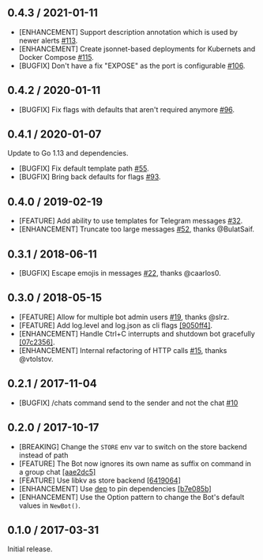 ## 0.4.3 / 2021-01-11

* [ENHANCEMENT] Support description annotation which is used by newer alerts [#113](https://github.com/metalmatze/alertmanager-bot/pull/113).
* [ENHANCEMENT] Create jsonnet-based deployments for Kubernets and Docker Compose [#115](https://github.com/metalmatze/alertmanager-bot/pull/115).
* [BUGFIX] Don't have a fix "EXPOSE" as the port is configurable [#106](https://github.com/metalmatze/alertmanager-bot/pull/106).

## 0.4.2 / 2020-01-11

* [BUGFIX] Fix flags with defaults that aren't required anymore [#96](https://github.com/metalmatze/alertmanager-bot/pull/96).

## 0.4.1 / 2020-01-07

Update to Go 1.13 and dependencies.

* [BUGFIX] Fix default template path [#55](https://github.com/metalmatze/alertmanager-bot/pull/55).
* [BUGFIX] Bring back defaults for flags [#93](https://github.com/metalmatze/alertmanager-bot/pull/93).

## 0.4.0 / 2019-02-19

* [FEATURE] Add ability to use templates for Telegram messages [#32](https://github.com/metalmatze/alertmanager-bot/pull/32).
* [ENHANCEMENT] Truncate too large messages [#52](https://github.com/metalmatze/alertmanager-bot/pull/52), thanks @BulatSaif.

## 0.3.1 / 2018-06-11

* [BUGFIX] Escape emojis in messages [#22](https://github.com/metalmatze/alertmanager-bot/pull/22), thanks @caarlos0.

## 0.3.0 / 2018-05-15

* [FEATURE] Allow for multiple bot admin users [#19](https://github.com/metalmatze/alertmanager-bot/pull/19), thanks @slrz.
* [FEATURE] Add log.level and log.json as cli flags [[9050ff4]](https://github.com/metalmatze/alertmanager-bot/commit/9050ff418bf5a07fcd684fb01fa7838a36b0af38).
* [ENHANCEMENT] Handle Ctrl+C interrupts and shutdown bot gracefully [[07c2356]](https://github.com/metalmatze/alertmanager-bot/commit/07c23563800e62e97cc0437a47cefd1aea332a82).
* [ENHANCEMENT] Internal refactoring of HTTP calls [#15](https://github.com/metalmatze/alertmanager-bot/pull/15), thanks @vtolstov.

## 0.2.1 / 2017-11-04

* [BUGFIX] /chats command send to the sender and not the chat [#10](https://github.com/metalmatze/alertmanager-bot/issues/10)

## 0.2.0 / 2017-10-17

* [BREAKING] Change the `STORE` env var to switch on the store backend instead of path
* [FEATURE] The Bot now ignores its own name as suffix on command in a group chat [[aae2dc5]](https://github.com/metalmatze/alertmanager-bot/commit/aae2dc5c1dae5f865cd697cb649fb757b7efaa6f) 
* [FEATURE] Use libkv as store backend [[6419064]](https://github.com/metalmatze/alertmanager-bot/commit/64190646e71910a10fdcb6e7533dc8a8dc485fec)
* [ENHANCEMENT] Use [dep](https://github.com/golang/dep) to pin dependencies [[b7e085b]](https://github.com/metalmatze/alertmanager-bot/commit/4bfd3f7a2ec559eee712f37ba8e32ca848717905)
* [ENHANCEMENT] Use the Option pattern to change the Bot's default values in `NewBot()`.

## 0.1.0 / 2017-03-31

Initial release.

